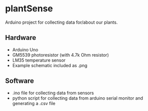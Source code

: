 # plantSense
Arduino project for collecting data for/about our plants.

## Hardware
- Arduino Uno
- GM5539 photoresistor (with 4.7k Ohm resistor)
- LM35 temperature sensor
- Example schematic included as .png

## Software
- .ino file for collecting data from sensors
- python script for collecting data from arduino serial monitor and generating a .csv file
